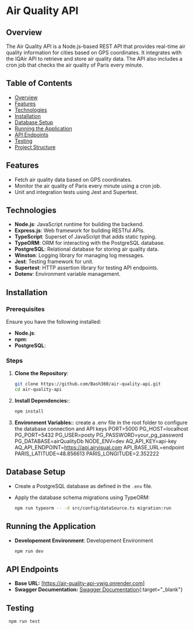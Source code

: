 # Air Quality API

## Overview

The Air Quality API is a Node.js-based REST API that provides real-time air quality information for cities based on GPS coordinates. It integrates with the IQAir API to retrieve and store air quality data. The API also includes a cron job that checks the air quality of Paris every minute.

## Table of Contents

- [Overview](#overview)
- [Features](#features)
- [Technologies](#technologies)
- [Installation](#installation)
- [Database Setup](#database-setup)
- [Running the Application](#running-the-application)
- [API Endpoints](#api-endpoints)
- [Testing](#testing)
- [Project Structure](#project-structure)

## Features

- Fetch air quality data based on GPS coordinates.
- Monitor the air quality of Paris every minute using a cron job.
- Unit and integration tests using Jest and Supertest.

## Technologies

- **Node.js**: JavaScript runtime for building the backend.
- **Express.js**: Web framework for building RESTful APIs.
- **TypeScript**: Superset of JavaScript that adds static typing.
- **TypeORM**: ORM for interacting with the PostgreSQL database.
- **PostgreSQL**: Relational database for storing air quality data.
- **Winston**: Logging library for managing log messages.
- **Jest**: Testing framework for unit.
- **Supertest**: HTTP assertion library for testing API endpoints.
- **Dotenv**: Environment variable management.

## Installation

### Prerequisites

Ensure you have the following installed:

- **Node.js**:
- **npm**:
- **PostgreSQL**:

### Steps

1. **Clone the Repository**:

   ```bash
   git clone https://github.com/Bash360/air-quality-api.git
   cd air-quality-api

2. **Install Dependencies:**:

   ```bash 
   npm install 

3. **Environment Variables:**:
  create a .env file in the root folder to configure the database connection and API keys
  PORT=5000
  PG_HOST=localhost
  PG_PORT=5432
  PG_USER=posty
  PG_PASSWORD=your_pg_password
  PG_DATABASE=airQualityDb
  NODE_ENV=dev
  AQ_API_KEY=api-key
  AQ_API_ENDPOINT=https://api.airvisual.com
  API_BASE_URL=endpoint
  PARIS_LATITUDE=48.856613
  PARIS_LONGITUDE=2.352222


## Database Setup

- Create a PostgreSQL database as defined in the `.env` file.
- Apply the database schema migrations using TypeORM:

  ```bash
  npm run typeorm -- -d src/config/dataSource.ts migration:run


## Running the Application 
- **Developement Environment**: Developement Environment
  ```bash
  npm run dev


## API Endpoints

- **Base URL:** [https://air-quality-api-vwig.onrender.com]
- **Swagger Documentation:** [Swagger Documentation](https://air-quality-api-vwig.onrender.com/api-docs){:target="_blank"}


## Testing

  ```bash
   npm run test

